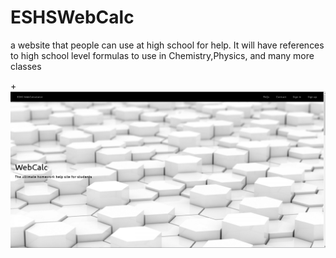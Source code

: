 # ESHSWebCalc

a website that people can use at high school for help.
It will have references to high school level formulas to use in Chemistry,Physics, and many more classes


 +![alt tag](https://github.com/ESHS-Computer-Science/ESHSWebCalc/blob/master/img/eshs_webcalc.png)
